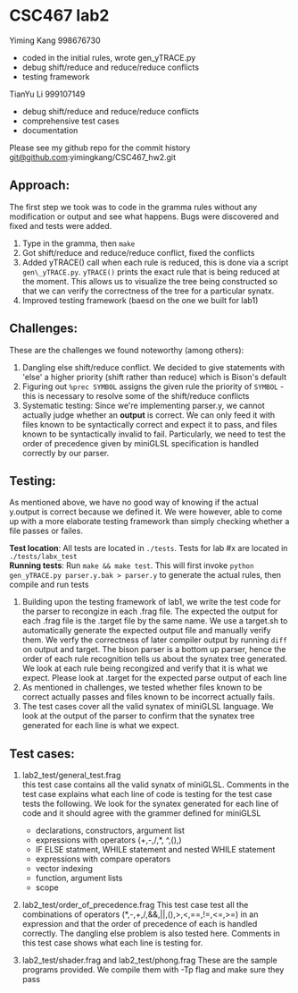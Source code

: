 CSC467 lab2
===========

Yiming Kang 998676730  
* coded in the initial rules, wrote gen\_yTRACE.py  
* debug shift/reduce and reduce/reduce conflicts  
* testing framework  

TianYu Li   999107149  
* debug shift/reduce and reduce/reduce conflicts  
* comprehensive test cases  
* documentation  


Please see my github repo for the commit history git@github.com:yimingkang/CSC467\_hw2.git

Approach:
---------
The first step we took was to code in the gramma rules without any modification or output and see what happens. Bugs were discovered and fixed and tests were added.  

1. Type in the gramma, then `make`  
2. Got shift/reduce and reduce/reduce conflict, fixed the conflicts  
3. Added yTRACE() call when each rule is reduced, this is done via a script `gen\_yTRACE.py`. `yTRACE()` prints the exact rule that is being reduced at the moment. This allows us to visualize the tree being constructed so that we can verify the correctness of the tree for a particular synatx. 
4. Improved testing framework (baesd on the one we built for lab1)  

Challenges:
-----------
These are the challenges we found noteworthy (among others):  

1. Dangling else shift/reduce conflict. We decided to give statements with 'else' a higher priority (shift rather than reduce) which is Bison's default  
2. Figuring out `%prec SYMBOL` assigns the given rule the priority of `SYMBOL` - this is necessary to resolve some of the shift/reduce conflicts  
3. Systematic testing: Since we're implementing parser.y, we cannot actually judge whether an **output** is correct. We can only feed it with files known to be syntactically correct and expect it to pass, and files known to be syntactically invalid to fail. Particularly, we need to test the order of precedence given by miniGLSL specification is handled correctly by our parser.  

Testing:
--------
As mentioned above, we have no good way of knowing if the actual y.output is correct because we defined it. We were however, able to come up with a more elaborate testing framework than simply checking whether a file passes or failes.  

**Test location**: All tests are located in `./tests`. Tests for lab #x are located in `./tests/labx_test`  
**Running tests**: Run `make && make test`. This will first invoke `python gen_yTRACE.py parser.y.bak > parser.y` to generate the actual rules, then compile and run tests  

1. Building upon the testing framework of lab1, we write the test code for the parser to recongize in each .frag file. The expected the output for each .frag file is the .target file by the same name. We use a target.sh to automatically generate the expected output file and manually verify them. We verfy the correctness of later compiler output by running `diff` on output and target. The bison parser is a bottom up parser, hence the order of each rule recognition tells us about the synatex tree generated. We look at each rule being recongized and verify that it is what we expect. Please look at .target for the expected parse output of each line   
2. As mentioned in challenges, we tested whether files known to be correct actually passes and files known to be incorrect actually fails.  
3. The test cases cover all the valid synatex of miniGLSL language. We look at the output of the parser to confirm that the synatex tree generated for each line is what we expect.  

Test cases:
-------
1. lab2\_test/general\_test.frag  
this test case contains all the valid synatx of miniGLSL. Comments in the test case explains what each line of code is testing for the test case tests the following. We look for the synatex generated for each line of code and it should agree with the grammer defined for miniGLSL  
    - declarations, constructors, argument list  
    - expressions with operators (+,-,/,\*, ^,(),)  
    - IF ELSE statment, WHILE statement and nested WHILE statement  
    - expressions with compare operators  
    - vector indexing  
    - function, argument lists  
    - scope  
2. lab2\_test/order\_of\_precedence.frag
This test case test all the combinations of operators (\*,-,+,/,&&,||,(),>,<,==,!=,<=,>=) in an expression and that the order of precedence of each is handled correctly. The dangling else problem is also tested here. Comments in this test case shows what each line is testing for.  
 
3. lab2\_test/shader.frag and lab2\_test/phong.frag
These are the sample programs provided. We compile them with -Tp flag and make sure they pass
